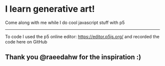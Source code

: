 # I learn generative art!

Come along with me while I do cool javascript stuff with p5

___________________________________________________________

To code I used the p5 online editor: https://editor.p5js.org/
and recorded the code here on GitHub

## Thank you @raeedahw for the inspiration :)